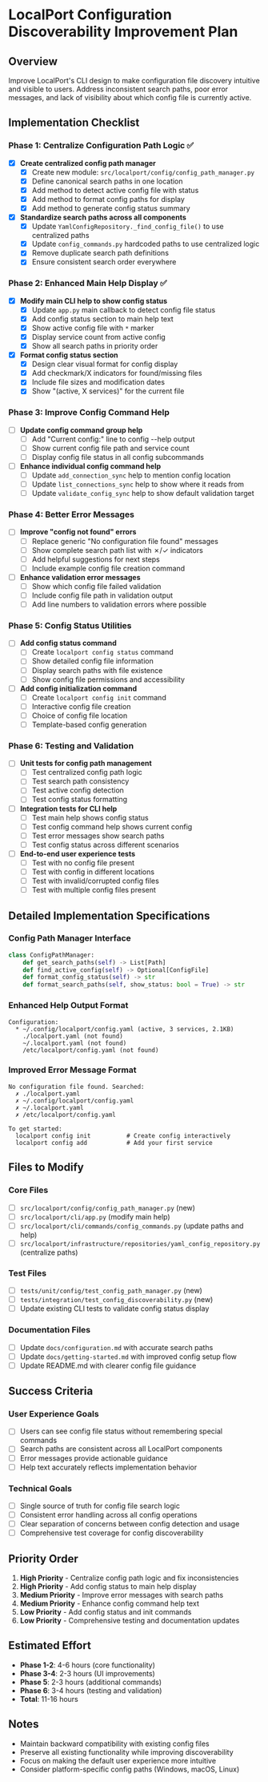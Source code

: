 # LocalPort Configuration Discoverability Improvement Plan

## Overview
Improve LocalPort's CLI design to make configuration file discovery intuitive and visible to users. Address inconsistent search paths, poor error messages, and lack of visibility about which config file is currently active.

## Implementation Checklist

### Phase 1: Centralize Configuration Path Logic ✅
- [x] **Create centralized config path manager**
  - [x] Create new module: `src/localport/config/config_path_manager.py`
  - [x] Define canonical search paths in one location
  - [x] Add method to detect active config file with status
  - [x] Add method to format config paths for display
  - [x] Add method to generate config status summary

- [x] **Standardize search paths across all components**
  - [x] Update `YamlConfigRepository._find_config_file()` to use centralized paths
  - [x] Update `config_commands.py` hardcoded paths to use centralized logic
  - [x] Remove duplicate search path definitions
  - [x] Ensure consistent search order everywhere

### Phase 2: Enhanced Main Help Display ✅
- [x] **Modify main CLI help to show config status**
  - [x] Update `app.py` main callback to detect config file status
  - [x] Add config status section to main help text
  - [x] Show active config file with `*` marker
  - [x] Display service count from active config
  - [x] Show all search paths in priority order

- [x] **Format config status section**
  - [x] Design clear visual format for config display
  - [x] Add checkmark/X indicators for found/missing files
  - [x] Include file sizes and modification dates
  - [x] Show "(active, X services)" for the current file

### Phase 3: Improve Config Command Help
- [ ] **Update config command group help**
  - [ ] Add "Current config:" line to config --help output
  - [ ] Show current config file path and service count
  - [ ] Display config file status in all config subcommands

- [ ] **Enhance individual config command help**
  - [ ] Update `add_connection_sync` help to mention config location
  - [ ] Update `list_connections_sync` help to show where it reads from
  - [ ] Update `validate_config_sync` help to show default validation target

### Phase 4: Better Error Messages
- [ ] **Improve "config not found" errors**
  - [ ] Replace generic "No configuration file found" messages
  - [ ] Show complete search path list with ✗/✓ indicators
  - [ ] Add helpful suggestions for next steps
  - [ ] Include example config file creation command

- [ ] **Enhance validation error messages**
  - [ ] Show which config file failed validation
  - [ ] Include config file path in validation output
  - [ ] Add line numbers to validation errors where possible

### Phase 5: Config Status Utilities
- [ ] **Add config status command**
  - [ ] Create `localport config status` command
  - [ ] Show detailed config file information
  - [ ] Display search paths with file existence
  - [ ] Show config file permissions and accessibility

- [ ] **Add config initialization command**
  - [ ] Create `localport config init` command  
  - [ ] Interactive config file creation
  - [ ] Choice of config file location
  - [ ] Template-based config generation

### Phase 6: Testing and Validation
- [ ] **Unit tests for config path management**
  - [ ] Test centralized config path logic
  - [ ] Test search path consistency
  - [ ] Test active config detection
  - [ ] Test config status formatting

- [ ] **Integration tests for CLI help**
  - [ ] Test main help shows config status
  - [ ] Test config command help shows current config
  - [ ] Test error messages show search paths
  - [ ] Test config status across different scenarios

- [ ] **End-to-end user experience tests**
  - [ ] Test with no config file present
  - [ ] Test with config in different locations  
  - [ ] Test with invalid/corrupted config files
  - [ ] Test with multiple config files present

## Detailed Implementation Specifications

### Config Path Manager Interface
```python
class ConfigPathManager:
    def get_search_paths(self) -> List[Path]
    def find_active_config(self) -> Optional[ConfigFile]
    def format_config_status(self) -> str
    def format_search_paths(self, show_status: bool = True) -> str
```

### Enhanced Help Output Format
```
Configuration:
  * ~/.config/localport/config.yaml (active, 3 services, 2.1KB)
    ./localport.yaml (not found)
    ~/.localport.yaml (not found)
    /etc/localport/config.yaml (not found)
```

### Improved Error Message Format
```
No configuration file found. Searched:
  ✗ ./localport.yaml
  ✗ ~/.config/localport/config.yaml  
  ✗ ~/.localport.yaml
  ✗ /etc/localport/config.yaml

To get started:
  localport config init          # Create config interactively
  localport config add           # Add your first service
```

## Files to Modify

### Core Files
- [ ] `src/localport/config/config_path_manager.py` (new)
- [ ] `src/localport/cli/app.py` (modify main help)
- [ ] `src/localport/cli/commands/config_commands.py` (update paths and help)
- [ ] `src/localport/infrastructure/repositories/yaml_config_repository.py` (centralize paths)

### Test Files
- [ ] `tests/unit/config/test_config_path_manager.py` (new)
- [ ] `tests/integration/test_config_discoverability.py` (new)
- [ ] Update existing CLI tests to validate config status display

### Documentation Files
- [ ] Update `docs/configuration.md` with accurate search paths
- [ ] Update `docs/getting-started.md` with improved config setup flow
- [ ] Update README.md with clearer config file guidance

## Success Criteria

### User Experience Goals
- [ ] Users can see config file status without remembering special commands
- [ ] Search paths are consistent across all LocalPort components
- [ ] Error messages provide actionable guidance
- [ ] Help text accurately reflects implementation behavior

### Technical Goals
- [ ] Single source of truth for config file search logic
- [ ] Consistent error handling across all config operations
- [ ] Clear separation of concerns between config detection and usage
- [ ] Comprehensive test coverage for config discoverability

## Priority Order

1. **High Priority** - Centralize config path logic and fix inconsistencies
2. **High Priority** - Add config status to main help display  
3. **Medium Priority** - Improve error messages with search paths
4. **Medium Priority** - Enhance config command help text
5. **Low Priority** - Add config status and init commands
6. **Low Priority** - Comprehensive testing and documentation updates

## Estimated Effort
- **Phase 1-2**: 4-6 hours (core functionality)
- **Phase 3-4**: 2-3 hours (UI improvements) 
- **Phase 5**: 2-3 hours (additional commands)
- **Phase 6**: 3-4 hours (testing and validation)
- **Total**: 11-16 hours

## Notes
- Maintain backward compatibility with existing config files
- Preserve all existing functionality while improving discoverability
- Focus on making the default user experience more intuitive
- Consider platform-specific config paths (Windows, macOS, Linux)
